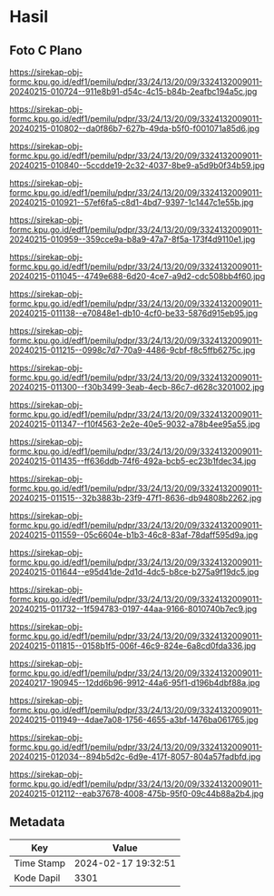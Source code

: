 # Hasil

## Foto C Plano

https://sirekap-obj-formc.kpu.go.id/edf1/pemilu/pdpr/33/24/13/20/09/3324132009011-20240215-010724--911e8b91-d54c-4c15-b84b-2eafbc194a5c.jpg

https://sirekap-obj-formc.kpu.go.id/edf1/pemilu/pdpr/33/24/13/20/09/3324132009011-20240215-010802--da0f86b7-627b-49da-b5f0-f001071a85d6.jpg

https://sirekap-obj-formc.kpu.go.id/edf1/pemilu/pdpr/33/24/13/20/09/3324132009011-20240215-010840--5ccdde19-2c32-4037-8be9-a5d9b0f34b59.jpg

https://sirekap-obj-formc.kpu.go.id/edf1/pemilu/pdpr/33/24/13/20/09/3324132009011-20240215-010921--57ef6fa5-c8d1-4bd7-9397-1c1447c1e55b.jpg

https://sirekap-obj-formc.kpu.go.id/edf1/pemilu/pdpr/33/24/13/20/09/3324132009011-20240215-010959--359cce9a-b8a9-47a7-8f5a-173f4d9110e1.jpg

https://sirekap-obj-formc.kpu.go.id/edf1/pemilu/pdpr/33/24/13/20/09/3324132009011-20240215-011045--4749e688-6d20-4ce7-a9d2-cdc508bb4f60.jpg

https://sirekap-obj-formc.kpu.go.id/edf1/pemilu/pdpr/33/24/13/20/09/3324132009011-20240215-011138--e70848e1-db10-4cf0-be33-5876d915eb95.jpg

https://sirekap-obj-formc.kpu.go.id/edf1/pemilu/pdpr/33/24/13/20/09/3324132009011-20240215-011215--0998c7d7-70a9-4486-9cbf-f8c5ffb6275c.jpg

https://sirekap-obj-formc.kpu.go.id/edf1/pemilu/pdpr/33/24/13/20/09/3324132009011-20240215-011300--f30b3499-3eab-4ecb-86c7-d628c3201002.jpg

https://sirekap-obj-formc.kpu.go.id/edf1/pemilu/pdpr/33/24/13/20/09/3324132009011-20240215-011347--f10f4563-2e2e-40e5-9032-a78b4ee95a55.jpg

https://sirekap-obj-formc.kpu.go.id/edf1/pemilu/pdpr/33/24/13/20/09/3324132009011-20240215-011435--ff636ddb-74f6-492a-bcb5-ec23b1fdec34.jpg

https://sirekap-obj-formc.kpu.go.id/edf1/pemilu/pdpr/33/24/13/20/09/3324132009011-20240215-011515--32b3883b-23f9-47f1-8636-db94808b2262.jpg

https://sirekap-obj-formc.kpu.go.id/edf1/pemilu/pdpr/33/24/13/20/09/3324132009011-20240215-011559--05c6604e-b1b3-46c8-83af-78daff595d9a.jpg

https://sirekap-obj-formc.kpu.go.id/edf1/pemilu/pdpr/33/24/13/20/09/3324132009011-20240215-011644--e95d41de-2d1d-4dc5-b8ce-b275a9f19dc5.jpg

https://sirekap-obj-formc.kpu.go.id/edf1/pemilu/pdpr/33/24/13/20/09/3324132009011-20240215-011732--1f594783-0197-44aa-9166-8010740b7ec9.jpg

https://sirekap-obj-formc.kpu.go.id/edf1/pemilu/pdpr/33/24/13/20/09/3324132009011-20240215-011815--0158b1f5-006f-46c9-824e-6a8cd0fda336.jpg

https://sirekap-obj-formc.kpu.go.id/edf1/pemilu/pdpr/33/24/13/20/09/3324132009011-20240217-190945--12dd6b96-9912-44a6-95f1-d196b4dbf88a.jpg

https://sirekap-obj-formc.kpu.go.id/edf1/pemilu/pdpr/33/24/13/20/09/3324132009011-20240215-011949--4dae7a08-1756-4655-a3bf-1476ba061765.jpg

https://sirekap-obj-formc.kpu.go.id/edf1/pemilu/pdpr/33/24/13/20/09/3324132009011-20240215-012034--894b5d2c-6d9e-417f-8057-804a57fadbfd.jpg

https://sirekap-obj-formc.kpu.go.id/edf1/pemilu/pdpr/33/24/13/20/09/3324132009011-20240215-012112--eab37678-4008-475b-95f0-09c44b88a2b4.jpg


## Metadata

| Key        | Value               |
| ---------- | ------------------- |
| Time Stamp | 2024-02-17 19:32:51 |
| Kode Dapil | 3301                |



